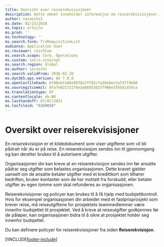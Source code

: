 ```yaml
---
title: Oversikt over reiserekvisisjoner
description: Dette emnet inneholder informasjon om reiserekvisisjoner. En reiserekvisisjon dokumenterer planlagte reiseutgifter.
author: saraschi2
ms.date: 02/23/2018
ms.topic: article
ms.prod: ''
ms.technology: ''
ms.search.form: TrvRequisitionList
audience: Application User
ms.reviewer: roschlom
ms.search.scope: Core, Operations
ms.custom: intro-internal
ms.search.region: Global
ms.author: saraschi
ms.search.validFrom: 2016-02-28
ms.dyn365.ops.version: AX 7.0.0
ms.openlocfilehash: bf08ebfa86e9976a7ff82cfa28a9ec5af37f4b60
ms.sourcegitcommit: 0fafe022731f0e1e8693382ff906e3f8541d34ca
ms.translationtype: HT
ms.contentlocale: nb-NO
ms.lasthandoff: 07/07/2021
ms.locfileid: "6369658"
---
```

# <a name="travel-requisitions-overview"></a>Oversikt over reiserekvisisjoner

En *reiserekvisisjon* er et kildedokument som viser utgiftene som vil bli pådratt når du er på reise. En reiserekvisisjon sendes inn til gjennomgang og kan deretter brukes til å autorisere utgifter.

Organisasjonen din kan kreve at en reiserekvisisjon sendes inn før ansatte pådrar seg utgifter som belastes organisasjonen. Dette kravet gjelder uansett om de ansatte betaler utgifter med et kredittkort som tilhører bedriften, bruker kontanter som de har mottatt fra forskudd, eller betaler utgifter av egen lomme som skal refunderes av organisasjonen.

Reiserekvisisjoner og policyer kan brukes til å få hjelp med budsjettkontroll. Hvis for eksempel organisasjonen din arbeider med et fastprisprosjekt som krever reise, må reiseutgiftene for prosjektets teammedlemmer være innenfor budsjettet til prosjektet. Ved å kreve at reiseutgifter godkjennes før de påløper, kan organisasjonen bidra til å sikre at prosjektet holder seg innenfor budsjettet.

Du kan definere policyer for reiserekvisisjoner fra siden **Reiserekvisisjon**.


[!INCLUDE[footer-include](../includes/footer-banner.md)]
